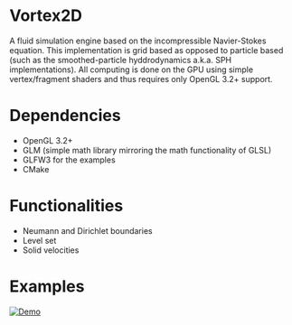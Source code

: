 # Vortex2D

A fluid simulation engine based on the incompressible Navier-Stokes equation. 
This implementation is grid based as opposed to particle based (such as the smoothed-particle hyddrodynamics a.k.a. SPH implementations). 
All computing is done on the GPU using simple vertex/fragment shaders and thus requires only OpenGL 3.2+ support. 

# Dependencies

 * OpenGL 3.2+
 * GLM (simple math library mirroring the math functionality of GLSL)
 * GLFW3 for the examples
 * CMake 
 
# Functionalities

* Neumann and Dirichlet boundaries
* Level set 
* Solid velocities

# Examples

[![Demo](http://img.youtube.com/vi/c8Idjf03bI8/0.jpg)](http://www.youtube.com/watch?v=c8Idjf03bI8)
